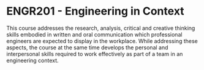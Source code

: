 # ENGR201 - Engineering in Context

This course addresses the research, analysis, critical and creative thinking skills embodied in written and oral communication which professional engineers are expected to display in the workplace. While addressing these aspects, the course at the same time develops the personal and interpersonal skills required to work effectively as part of a team in an engineering context.

